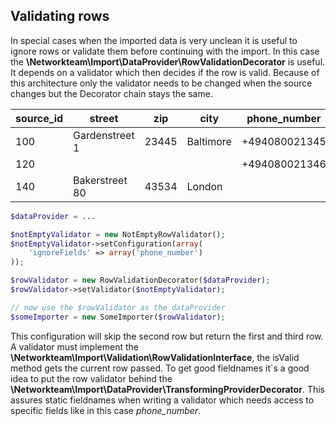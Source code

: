 
## Validating rows

In special cases when the imported data is very unclean it is useful to ignore rows or validate them before continuing 
with the import. In this case the **\Networkteam\Import\DataProvider\RowValidationDecorator** is useful. It depends on a
validator which then decides if the row is valid. Because of this architecture only the validator needs to be changed 
when the source changes but the Decorator chain stays the same.
 
 
|source_id|street        |zip      |city       |phone_number |
|---------|--------------|---------|-----------|-------------|
|100      |Gardenstreet 1| 23445   | Baltimore |+494080021345|
|120      | <empty>      | <empty> | <empty>   |+494080021346|
|140      |Bakerstreet 80| 43534   | London    | <empty>     |
 
```php
$dataProvider = ...

$notEmptyValidator = new NotEmptyRowValidator();
$notEmptyValidator->setConfiguration(array(
	'ignoreFields' => array('phone_number')
));

$rowValidator = new RowValidationDecorator($dataProvider);
$rowValidator->setValidator($notEmptyValidator);

// now use the $rowValidator as the dataProvider
$someImporter = new SomeImporter($rowValidator);
```

This configuration will skip the second row but return the first and third row. A validator must implement the 
**\Networkteam\Import\Validation\RowValidationInterface**, the isValid method gets the current row passed. To get good 
fieldnames it`s a good idea to put the row validator behind the 
**\Networkteam\Import\DataProvider\TransformingProviderDecorator**. This assures static fieldnames when writing a 
validator which needs access to specific fields like in this case *phone_number*.